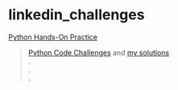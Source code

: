# linkedin_challenges

[Python Hands-On Practice](https://www.linkedin.com/learning/paths/python-hands-on-practice)<br>
> [Python Code Challenges](https://www.linkedin.com/learning/python-code-challenges/put-your-python-skills-to-the-test) and [my solutions](/Files_Python_Code_Challenges)<br>
> .<br>
> .<br>
> .<br>
